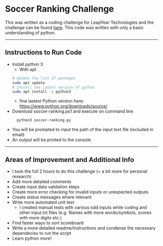 # Soccer Ranking Challenge

 This was written as a coding challenge for LeapYear Technologies and the challenge can be found [here](https://leapyear.github.io/soccer-ranking-project/). This code was written with only a basic understanding of python.

---

## Instructions to Run Code
- Install python 3 
  - With apt 
  ``` bash
  # Update the list of packages
  sudo apt update
  # Install the latest version of python
  sudo apt install -y python3
  ```
  - fine lastest Python version here: https://www.python.org/downloads/source/
- Download soccer-ranking.ps1 and execute on command line 
  ``` bash
    python3 soccer-ranking.py
  ```
- You will be prompted to input the path of the input text file (included in email)
- An output will be printed to the console

---

## Areas of Improvement and Additional Info
- I took the full 2 hours to do this challenge (+ a bit more for personal research)
- Add more detailed comments
- Create input data validation steps 
- Create more error checking for invalid inputs or unexpected outputs 
- Create status messages where relevant
- Write more automated unit test 
  - I created manual tests with various odd inputs while coding and other input.txt files (e.g. Names with more words/symbols, scores with more digits etc.)
- Find faster ways to sort scoreboard
- Write a more detailed readme/instructions and condense the necessary dependecies to run the script
- Learn python more! 
